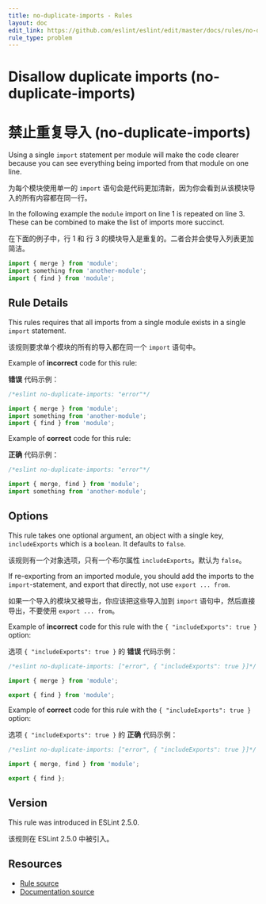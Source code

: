```yaml
---
title: no-duplicate-imports - Rules
layout: doc
edit_link: https://github.com/eslint/eslint/edit/master/docs/rules/no-duplicate-imports.md
rule_type: problem
---
```

<!-- Note: No pull requests accepted for this file. See README.md in the root directory for details. -->

# Disallow duplicate imports (no-duplicate-imports)

# 禁止重复导入 (no-duplicate-imports)

Using a single `import` statement per module will make the code clearer because you can see everything being imported from that module on one line.

为每个模块使用单一的 `import` 语句会是代码更加清新，因为你会看到从该模块导入的所有内容都在同一行。

In the following example the `module` import on line 1 is repeated on line 3. These can be combined to make the list of imports more succinct.

在下面的例子中，行 1 和 行 3 的模块导入是重复的。二者合并会使导入列表更加简洁。

```js
import { merge } from 'module';
import something from 'another-module';
import { find } from 'module';
```

## Rule Details

This rules requires that all imports from a single module exists in a single `import` statement.

该规则要求单个模块的所有的导入都在同一个 `import` 语句中。

Example of **incorrect** code for this rule:

**错误** 代码示例：

```js
/*eslint no-duplicate-imports: "error"*/

import { merge } from 'module';
import something from 'another-module';
import { find } from 'module';
```

Example of **correct** code for this rule:

**正确** 代码示例：

```js
/*eslint no-duplicate-imports: "error"*/

import { merge, find } from 'module';
import something from 'another-module';
```

## Options

This rule takes one optional argument, an object with a single key, `includeExports` which is a `boolean`. It defaults to `false`.

该规则有一个对象选项，只有一个布尔属性 `includeExports`。默认为 `false`。

If re-exporting from an imported module, you should add the imports to the `import`-statement, and export that directly, not use `export ... from`.

如果一个导入的模块又被导出，你应该把这些导入加到 `import` 语句中，然后直接导出，不要使用 `export ... from`。

Example of **incorrect** code for this rule with the `{ "includeExports": true }` option:

选项 `{ "includeExports": true }` 的 **错误** 代码示例：

```js
/*eslint no-duplicate-imports: ["error", { "includeExports": true }]*/

import { merge } from 'module';

export { find } from 'module';
```

Example of **correct** code for this rule with the `{ "includeExports": true }` option:

选项 `{ "includeExports": true }` 的 **正确** 代码示例：

```js
/*eslint no-duplicate-imports: ["error", { "includeExports": true }]*/

import { merge, find } from 'module';

export { find };
```

## Version

This rule was introduced in ESLint 2.5.0.

该规则在 ESLint 2.5.0 中被引入。

## Resources

* [Rule source](https://github.com/eslint/eslint/tree/master/lib/rules/no-duplicate-imports.js)
* [Documentation source](https://github.com/eslint/eslint/tree/master/docs/rules/no-duplicate-imports.md)
